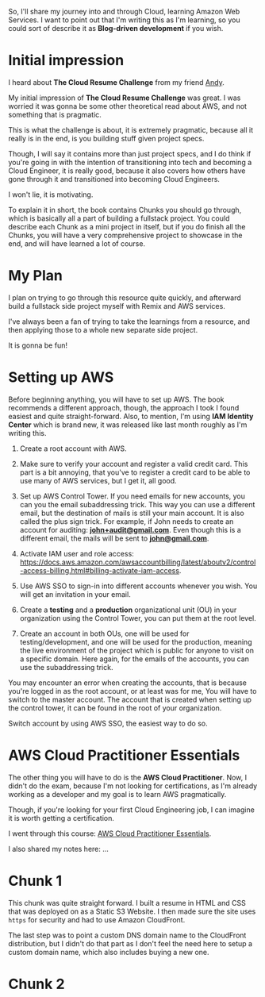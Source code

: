 So, I'll share my journey into and through Cloud, learning Amazon Web Services. I want to point out that I'm writing this as I'm learning, so you could sort of describe it as **Blog-driven development** if you wish.

# Initial impression

I heard about **The Cloud Resume Challenge** from my friend [Andy](https://twitter.com/EastlondonDev).

My initial impression of **The Cloud Resume Challenge** was great. I was worried it was gonna be some other theoretical read about AWS, and not something that is pragmatic.

This is what the challenge is about, it is extremely pragmatic, because all it really is in the end, is you building stuff given project specs.

Though, I will say it contains more than just project specs, and I do think if you're going in with the intention of transitioning into tech and becoming a Cloud Engineer, it is really good, because it also covers how others have gone through it and transitioned into becoming Cloud Engineers.

I won't lie, it is motivating.

To explain it in short, the book contains Chunks you should go through, which is basically all a part of building a fullstack project. You could describe each Chunk as a mini project in itself, but if you do finish all the Chunks, you will have a very comprehensive project to showcase in the end, and will have learned a lot of course.

# My Plan

I plan on trying to go through this resource quite quickly, and afterward build a fullstack side project myself with Remix and AWS services.

I've always been a fan of trying to take the learnings from a resource, and then applying those to a whole new separate side project.

It is gonna be fun!

# Setting up AWS

Before beginning anything, you will have to set up AWS. The book recommends a different approach, though, the approach I took I found easiest and quite straight-forward. Also, to mention, I'm using **IAM Identity Center** which is brand new, it was released like last month roughly as I'm writing this.

1. Create a root account with AWS.

2. Make sure to verify your account and register a valid credit card. This part is a bit annoying, that you've to register a credit card to be able to use many of AWS services, but I get it, all good.

3. Set up AWS Control Tower. If you need emails for new accounts, you can you the email subaddressing trick. This way you can use a different email, but the destination of mails is still your main account. It is also called the plus sign trick. For example, if John needs to create an account for auditing: **john+audit@gmail.com**. Even though this is a different email, the mails will be sent to **john@gmail.com**.

4. Activate IAM user and role access: https://docs.aws.amazon.com/awsaccountbilling/latest/aboutv2/control-access-billing.html#billing-activate-iam-access.

5. Use AWS SSO to sign-in into different accounts whenever you wish. You will get an invitation in your email.

6. Create a **testing** and a **production** organizational unit (OU) in your organization using the Control Tower, you can put them at the root level.

7. Create an account in both OUs, one will be used for testing/development, and one will be used for the production, meaning the live environment of the project which is public for anyone to visit on a specific domain. Here again, for the emails of the accounts, you can use the subaddressing trick.

You may encounter an error when creating the accounts, that is because you're logged in as the root account, or at least was for me, You will have to switch to the master account. The account that is created when setting up the control tower, it can be found in the root of your organization.

Switch account by using AWS SSO, the easiest way to do so.

# AWS Cloud Practitioner Essentials

The other thing you will have to do is the **AWS Cloud Practitioner**. Now, I didn't do the exam, because I'm not looking for certifications, as I'm already working as a developer and my goal is to learn AWS pragmatically.

Though, if you're looking for your first Cloud Engineering job, I can imagine it is worth getting a certification.

I went through this course: [AWS Cloud Practitioner Essentials](https://explore.skillbuilder.aws/learn/course/134/aws-cloud-practitioner-essentials).

I also shared my notes here: ...

# Chunk 1

This chunk was quite straight forward. I built a resume in HTML and CSS that was deployed on as a Static S3 Website. I then made sure the site uses `https` for security and had to use Amazon CloudFront.

The last step was to point a custom DNS domain name to the CloudFront distribution, but I didn't do that part as I don't feel the need here to setup a custom domain name, which also includes buying a new one.

# Chunk 2

